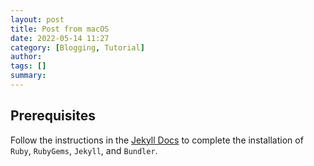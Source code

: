 ```yaml
---
layout: post
title: Post from macOS
date: 2022-05-14 11:27
category: [Blogging, Tutorial]
author: 
tags: []
summary: 
---
```

## Prerequisites

Follow the instructions in the [Jekyll Docs](https://jekyllrb.com/docs/installation/) to complete the installation of `Ruby`, `RubyGems`, `Jekyll`, and `Bundler`.
